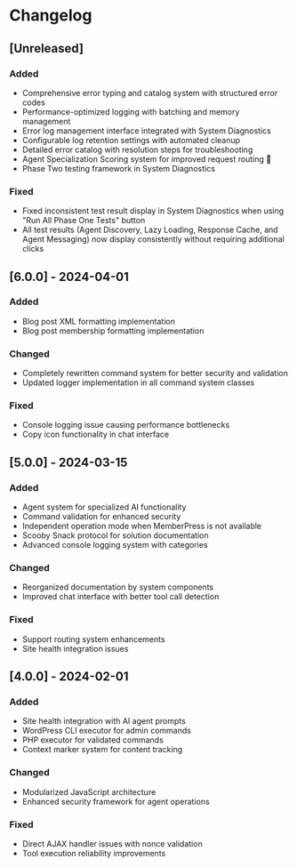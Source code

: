# Changelog

## [Unreleased]

### Added
- Comprehensive error typing and catalog system with structured error codes
- Performance-optimized logging with batching and memory management
- Error log management interface integrated with System Diagnostics
- Configurable log retention settings with automated cleanup
- Detailed error catalog with resolution steps for troubleshooting
- Agent Specialization Scoring system for improved request routing 🦴
- Phase Two testing framework in System Diagnostics

### Fixed
- Fixed inconsistent test result display in System Diagnostics when using "Run All Phase One Tests" button
- All test results (Agent Discovery, Lazy Loading, Response Cache, and Agent Messaging) now display consistently without requiring additional clicks

## [6.0.0] - 2024-04-01

### Added
- Blog post XML formatting implementation
- Blog post membership formatting implementation

### Changed
- Completely rewritten command system for better security and validation
- Updated logger implementation in all command system classes

### Fixed
- Console logging issue causing performance bottlenecks
- Copy icon functionality in chat interface

## [5.0.0] - 2024-03-15

### Added
- Agent system for specialized AI functionality
- Command validation for enhanced security
- Independent operation mode when MemberPress is not available
- Scooby Snack protocol for solution documentation
- Advanced console logging system with categories

### Changed
- Reorganized documentation by system components
- Improved chat interface with better tool call detection

### Fixed
- Support routing system enhancements
- Site health integration issues

## [4.0.0] - 2024-02-01

### Added
- Site health integration with AI agent prompts
- WordPress CLI executor for admin commands
- PHP executor for validated commands
- Context marker system for content tracking

### Changed
- Modularized JavaScript architecture
- Enhanced security framework for agent operations

### Fixed
- Direct AJAX handler issues with nonce validation
- Tool execution reliability improvements